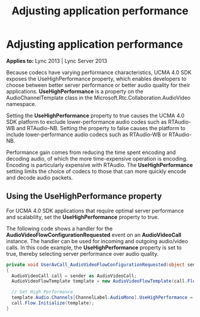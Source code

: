 ﻿---
title: Adjusting application performance
TOCTitle: Adjusting application performance
ms:assetid: cad3fdf3-04b0-4db0-9ef9-bf5e7929e87f
ms:mtpsurl: https://msdn.microsoft.com/library/Dn466096(v=office.15)
ms:contentKeyID: 57103234
ms.date: 07/25/2014
mtps_version: v=office.15
dev_langs:
- csharp
---

# Adjusting application performance


**Applies to:** Lync 2013 | Lync Server 2013

Because codecs have varying performance characteristics, UCMA 4.0 SDK exposes the UseHighPerformance property, which enables developers to choose between better server performance or better audio quality for their applications. **UseHighPerformance** is a property on the AudioChannelTemplate class in the Microsoft.Rtc.Collaboration.AudioVideo namespace.

Setting the **UseHighPerformance** property to true causes the UCMA 4.0 SDK platform to exclude lower-performance audio codes such as RTAudio-WB and RTAudio-NB. Setting the property to false causes the platform to include lower-performance audio codecs such as RTAudio-WB or RTAudio-NB.

Performance gain comes from reducing the time spent encoding and decoding audio, of which the more time-expensive operation is encoding. Encoding is particularly expensive with RTAudio. The **UseHighPerformance** setting limits the choice of codecs to those that can more quickly encode and decode audio packets.

## Using the UseHighPerformance property

For UCMA 4.0 SDK applications that require optimal server performance and scalability, set the **UseHighPerformance** property to true.

The following code shows a handler for the **AudioVideoFlowConfigurationRequested** event on an **AudioVideoCall** instance. The handler can be used for incoming and outgoing audio/video calls. In this code example, the **UseHighPerformance** property is set to true, thereby selecting server performance over audio quality.

```csharp
private void UserAvCall_AudioVideoFlowConfigurationRequested(object sender, AudioVideoFlowConfigurationRequestedEventArgs e)
{
  AudioVideoCall call = sender as AudioVideoCall;
  AudioVideoFlowTemplate template = new AudioVideoFlowTemplate(call.Flow);

  // Set High Performance
  template.Audio.Channels[ChannelLabel.AudioMono].UseHighPerformance = true;
  call.Flow.Initialize(template);
}
```

